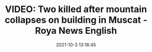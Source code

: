 ---
"title": "VIDEO: Two killed after mountain collapses on building in Muscat - Roya News English"
"date": "2021-10-3 13:18:45"
"feed_name": "GOOGLENEWSINDUSTRIAL"
"feed_website": "https://news.google.com/search?q=industrial%2Bincident&hl=en-US&gl=US&ceid=US:en"
"feed_rss": "https://news.google.com/rss/search?q=industrial%2Bincident&hl=en-US&gl=US&ceid=US:en"
"link": "https://en.royanews.tv/news/31690/VIDEO:%20Two%20killed%20after%20mountain%20collapses%20on%20building%20in%20Muscat"
"source": "{'href': 'https://en.royanews.tv', 'title': 'Roya News English'}"
"file": "_posts/2021-1-1-1922bbde6ed34bdf7bef4d80f0c40149f63d0372.md"
"accident": "1"
"drilling": "0"
"dead": "2"
"injured": "0"
"arrested": "0"
"place": "muscat"
"where": "unknown site"
"causes": "collapse"
"place_uri": "http://en.wikipedia.org/wiki/Muscat"
---